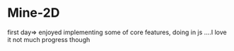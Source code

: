 # Mine-2D


first day=>
enjoyed implementing some of core features,
doing in js ....I love it 
not much progress though 

